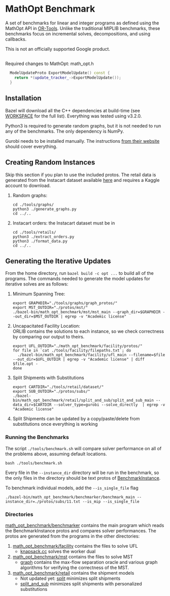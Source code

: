 # MathOpt Benchmark

A set of benchmarks for linear and integer programs as defined using the
MathOpt API in [OR-Tools](https://developers.google.com/optimization).
Unlike the traditional MIPLIB benchmarks, these benchmarks focus on incremental
solves, decompositions, and using callbacks.

This is not an officially supported Google product.

##
Required changes to MathOpt: math_opt.h
```c++
  ModelUpdateProto ExportModelUpdate() const {
    return *(update_tracker_->ExportModelUpdate());
  }
```

## Installation
Bazel will download all the C++ dependencies at build-time (see [WORKSPACE](WORKSPACE) for the full list). Everything was tested using v3.2.0.

Python3 is required to generate random graphs, but it is not needed to run any of the
benchmarks. The only dependency is NumPy.

Gurobi needs to be installed manually. The instructions [from their website](https://www.gurobi.com/documentation/9.1/quickstart_mac/software_installation_guid.html)
should cover everything.

## Creating Random Instances
Skip this section if you plan to use the included protos. The retail data is generated
from the Instacart dataset available [here](https://www.kaggle.com/c/instacart-market-basket-analysis)
and requires a Kaggle account to download.

1. Random graphs:
    ```
    cd ./tools/graphs/
    python3 ./generate_graphs.py
    cd ../..
    ```
2. Instacart orders: the Instacart dataset must be in 
    ```shell script
    cd ./tools/retails/
    python3 ./extract_orders.py
    python3 ./format_data.py
    cd ../..
    ```

## Generating the Iterative Updates
From the home directory, run `bazel build -c opt ...` to build all of the programs. 
The commands needed to generate the model updates for iterative solves are as follows:
1. Minimum Spanning Tree:
    ```shell script
    export GRAPHDIR="./tools/graphs/graph_protos/"
    export MST_OUTDIR="./protos/mst/"
   ./bazel-bin/math_opt_benchmark/mst/mst_main --graph_dir=$GRAPHDIR --out_dir=$MST_OUTDIR | egrep -v "Academic license"
    ```
2. Uncapacitated Facility Location: <br> ORLIB contains the solutions to each instance, so we check correctness by comparing
our output to theirs.
    ```shell script
    export UFL_OUTDIR="./math_opt_benchmark/facility/protos/"
    for file in `cat ./tools/facility/filepaths.txt`; do
      ./bazel-bin/math_opt_benchmark/facility/ufl_main --filename=$file --out_dir=$UFL_OUTDIR | egrep -v "Academic license" | diff $file.opt -
    done
    ```
3. Split Shipments with Substitutions
   ```shell script
   export CARTDIR="./tools/retail/dataset/"
   export SUB_OUTDIR="./protos/subs/"
   ./bazel-bin/math_opt_benchmark/retail/split_and_sub/split_and_sub_main --data_dir=$CARTDIR --solver_type=gurobi --solve_directly  | egrep -v "Academic license"
   ```
4. Split Shipments can be updated by a copy/paste/delete from substitutions once everything is working

### Running the Benchmarks
The script `./tools/benchmark.sh` will compare solver performance on all of the problems above, assuming default locations.
```shell script
bash ./tools/benchmark.sh
```
Every file in the `--instance_dir` directory will be run in the benchmark, so the only files in the directory should
be text protos of [BenchmarkInstance](math_opt_benchmark/proto/model.proto).

To benchmark individual models, add the `--is_single_file` flag
```shell script
./bazel-bin/math_opt_benchmark/benchmarker/benchmark_main --instance_dir=./protos/subs/11.txt --is_mip --is_single_file
```

### Directories
[math_opt_benchmark/benchmarker](math_opt_benchmark/benchmarker) contains the main program which reads the BenchmarkInstance
protos and compares solver performances. The protos are generated from the programs in the other
directories:
1. [math_opt_benchmark/facility](math_opt_benchmark/facility) contains the files to solve UFL
    * [knapsack.cc](math_opt_benchmark/facility/knapsack.cc) solves the worker dual
2. [math_opt_benchmark/mst](math_opt_benchmark/mst) contains the files to solve MST
    * [graph](math_opt_benchmark/facility/graph) contains the max-flow separation oracle and
    various graph algorithms for verifying the correctness of the MST.
3. [math_opt_benchmark/retail](math_opt_benchmark/retail) contains the shipment models
    * Not updated yet: [split](math_opt_benchmark/retail/split) minimizes split shipments
    * [split_and_sub](math_opt_benchmark/retail/split_and_sub) minimizes split shipments with personalized substitutions